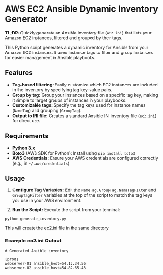 # AWS EC2 Ansible Dynamic Inventory Generator

**TL;DR:** Quickly generate an Ansible inventory file (`ec2.ini`) that lists your Amazon EC2 instances, filtered and grouped by their tags.

This Python script generates a dynamic inventory for Ansible from your Amazon EC2 instances. It uses instance tags to filter and group instances for easier management in Ansible playbooks.

## Features

- **Tag-based filtering:** Easily customize which EC2 instances are included in the inventory by specifying tag key-value pairs.
- **Group by tag:**  Group your instances based on a specific tag key, making it simple to target groups of instances in your playbooks.
- **Customizable tags:**  Specify the tag keys used for instance names (`NameTag`) and grouping (`GroupTag`).
- **Output to INI file:** Creates a standard Ansible INI inventory file (`ec2.ini`) for direct use.

## Requirements

- **Python 3.x**
- **Boto3** (AWS SDK for Python): Install using `pip install boto3`
- **AWS Credentials:** Ensure your AWS credentials are configured correctly (e.g., in `~/.aws/credentials`)

## Usage

1. **Configure Tag Variables:**  Edit the `NameTag`, `GroupTag`, `NameTagFilter` and `GroupTagFilter` variables at the top of the script to match the tag keys you use in your AWS environment.

1. **Run the Script:** Execute the script from your terminal:

```Bash
python generate_inventory.py 
```
This will create the ec2.ini file in the same directory.

### Example ec2.ini Output
```
# Generated Ansible inventory

[prod]
webserver-01 ansible_host=54.12.34.56
webserver-02 ansible_host=54.87.65.43
```
